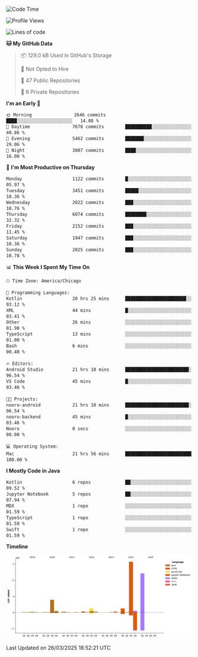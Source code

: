 <!--START_SECTION:waka-->
![Code Time](http://img.shields.io/badge/Code%20Time-1%2C148%20hrs%2047%20mins-blue)

![Profile Views](http://img.shields.io/badge/Profile%20Views-1-blue)

![Lines of code](https://img.shields.io/badge/From%20Hello%20World%20I%27ve%20Written-7.3%20million%20lines%20of%20code-blue)

**🐱 My GitHub Data** 

> 📦 129.0 kB Used in GitHub's Storage 
 > 
> 🚫 Not Opted to Hire
 > 
> 📜 47 Public Repositories 
 > 
> 🔑 6 Private Repositories 
 > 
**I'm an Early 🐤** 

```text
🌞 Morning                2646 commits        ████░░░░░░░░░░░░░░░░░░░░░   14.08 % 
🌆 Daytime                7678 commits        ██████████░░░░░░░░░░░░░░░   40.86 % 
🌃 Evening                5462 commits        ███████░░░░░░░░░░░░░░░░░░   29.06 % 
🌙 Night                  3007 commits        ████░░░░░░░░░░░░░░░░░░░░░   16.00 % 
```
📅 **I'm Most Productive on Thursday** 

```text
Monday                   1122 commits        █░░░░░░░░░░░░░░░░░░░░░░░░   05.97 % 
Tuesday                  3451 commits        █████░░░░░░░░░░░░░░░░░░░░   18.36 % 
Wednesday                2022 commits        ███░░░░░░░░░░░░░░░░░░░░░░   10.76 % 
Thursday                 6074 commits        ████████░░░░░░░░░░░░░░░░░   32.32 % 
Friday                   2152 commits        ███░░░░░░░░░░░░░░░░░░░░░░   11.45 % 
Saturday                 1947 commits        ███░░░░░░░░░░░░░░░░░░░░░░   10.36 % 
Sunday                   2025 commits        ███░░░░░░░░░░░░░░░░░░░░░░   10.78 % 
```


📊 **This Week I Spent My Time On** 

```text
🕑︎ Time Zone: America/Chicago

💬 Programming Languages: 
Kotlin                   20 hrs 25 mins      ███████████████████████░░   93.12 % 
XML                      44 mins             █░░░░░░░░░░░░░░░░░░░░░░░░   03.41 % 
Other                    26 mins             ░░░░░░░░░░░░░░░░░░░░░░░░░   01.98 % 
TypeScript               13 mins             ░░░░░░░░░░░░░░░░░░░░░░░░░   01.00 % 
Bash                     6 mins              ░░░░░░░░░░░░░░░░░░░░░░░░░   00.48 % 

🔥 Editors: 
Android Studio           21 hrs 10 mins      ████████████████████████░   96.54 % 
VS Code                  45 mins             █░░░░░░░░░░░░░░░░░░░░░░░░   03.46 % 

🐱‍💻 Projects: 
nooro-android            21 hrs 10 mins      ████████████████████████░   96.54 % 
nooro-backend            45 mins             █░░░░░░░░░░░░░░░░░░░░░░░░   03.46 % 
Nooro                    0 secs              ░░░░░░░░░░░░░░░░░░░░░░░░░   00.00 % 

💻 Operating System: 
Mac                      21 hrs 56 mins      █████████████████████████   100.00 % 
```

**I Mostly Code in Java** 

```text
Kotlin                   6 repos             ██░░░░░░░░░░░░░░░░░░░░░░░   09.52 % 
Jupyter Notebook         5 repos             ██░░░░░░░░░░░░░░░░░░░░░░░   07.94 % 
MDX                      1 repo              ░░░░░░░░░░░░░░░░░░░░░░░░░   01.59 % 
TypeScript               1 repo              ░░░░░░░░░░░░░░░░░░░░░░░░░   01.59 % 
Swift                    1 repo              ░░░░░░░░░░░░░░░░░░░░░░░░░   01.59 % 
```



**Timeline**

![Lines of Code chart](https://raw.githubusercontent.com/phanijsp/phanijsp/main/assets/bar_graph.png)


 Last Updated on 26/03/2025 18:52:21 UTC
<!--END_SECTION:waka-->
